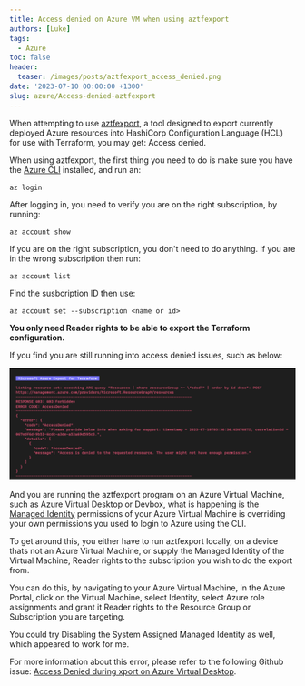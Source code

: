 ```yaml
---
title: Access denied on Azure VM when using aztfexport
authors: [Luke]
tags:
  - Azure
toc: false
header:
  teaser: /images/posts/aztfexport_access_denied.png
date: '2023-07-10 00:00:00 +1300'
slug: azure/Access-denied-aztfexport
---
```


When attempting to use [aztfexport](https://github.com/Azure/aztfexport), a tool designed to export currently deployed Azure resources into HashiCorp Configuration Language (HCL) for use with Terraform, you may get: Access denied.

When using aztfexport, the first thing you need to do is make sure you have the [Azure CLI](https://learn.microsoft.com/cli/azure/install-azure-cli?WT.mc_id=AZ-MVP-5004796) installed, and run an:

    az login

After logging in, you need to verify you are on the right subscription, by running:

    az account show

If you are on the right subscription, you don't need to do anything. If you are in the wrong subscription then run:

    az account list

Find the susbcription ID then use:

    az account set --subscription <name or id>

**You only need Reader rights to be able to export the Terraform configuration.**

If you find you are still running into access denied issues, such as below:

![aztfexport - Access denied](/images/posts/aztfexport_access_denied.png "aztfexport - Access denied")

And you are running the aztfexport program on an Azure Virtual Machine, such as Azure Virtual Desktop or Devbox, what is happening is the [Managed Identity](https://learn.microsoft.com/azure/active-directory/managed-identities-azure-resources/overview?WT.mc_id=AZ-MVP-5004796) permissions of your Azure Virtual Machine is overriding your own permissions you used to login to Azure using the CLI.

To get around this, you either have to run aztfexport locally, on a device thats not an Azure Virtual Machine, or supply the Managed Identity of the Virtual Machine, Reader rights to the subscription you wish to do the export from.

You can do this, by navigating to your Azure Virtual Machine, in the Azure Portal, click on the Virtual Machine, select Identity, select Azure role assignments and grant it Reader rights to the Resource Group or Subscription you are targeting.

You could try Disabling the System Assigned Managed Identity as well, which appeared to work for me.

For more information about this error, please refer to the following Github issue: [Access Denied during xport on Azure Virtual Desktop](https://github.com/Azure/aztfexport/issues/380).
